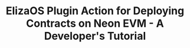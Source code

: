 ---
title: "ElizaOS Plugin Action for Deploying Contracts on Neon EVM - A Developer's Tutorial"
description: "Complete tutorial on creating ElizaOS plugins for Neon EVM contract deployment"
authors: ["@neon-evm-team"]
tags: ["Cross-chain", "Neon EVM", "ElizaOS"]
languages: ["JavaScript", "Solidity"]
url: "https://www.neonevm.org/blog/elizaos-plugin-action-for-deploying-contracts-on-neon-evm--a-developers-tutorial"
dateAdded: 2024-01-01
level: "Intermediate"
category: "Neon EVM"
---